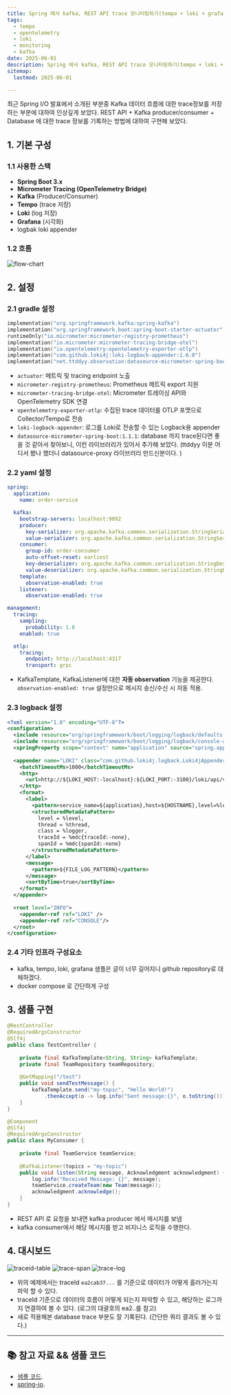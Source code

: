 ```yaml
---
title: Spring 에서 kafka, REST API trace 모니터링하기(tempo + loki + grafana)
tags:
  - tempo
  - opentelemetry
  - loki
  - monitoring
  - kafka
date: 2025-06-01
description: Spring 에서 kafka, REST API trace 모니터링하기(tempo + loki + grafana)
sitemap:
  lastmod: 2025-06-01

---
```


최근 Spring I/O 발표에서 소개된 부분중 Kafka 데이터 흐름에 대한 trace정보를 저장하는 부분에 대하여 인상깊게 보았다.
REST API + Kafka producer/consumer + Database 에 대한 trace 정보를 기록하는 방법에 대하여 구현해 보았다.


## 1. 기본 구성

### 1.1 사용한 스택
- **Spring Boot 3.x**
- **Micrometer Tracing (OpenTelemetry Bridge)**
- **Kafka** (Producer/Consumer)
- **Tempo** (trace 저장)
- **Loki** (log 저장)
- **Grafana** (시각화)
- logbak loki appender

### 1.2 흐름
![flow-chart](/blog/monitoring/trace/flow.png)

## 2. 설정
### 2.1 gradle 설정

```kotlin
implementation("org.springframework.kafka:spring-kafka")
implementation("org.springframework.boot:spring-boot-starter-actuator")  
runtimeOnly("io.micrometer:micrometer-registry-prometheus")  
implementation("io.micrometer:micrometer-tracing-bridge-otel")  
implementation("io.opentelemetry:opentelemetry-exporter-otlp")  
implementation("com.github.loki4j:loki-logback-appender:1.6.0")
implementation("net.ttddyy.observation:datasource-micrometer-spring-boot:1.1.1")
```

- `actuator`: 메트릭 및 tracing endpoint 노출
- `micrometer-registry-prometheus`: Prometheus 메트릭 export 지원
- `micrometer-tracing-bridge-otel`: Micrometer 트레이싱 API와 OpenTelemetry SDK 연결
- `opentelemetry-exporter-otlp`: 수집된 trace 데이터를 OTLP 포맷으로 Collector/Tempo로 전송
- `loki-logback-appender`: 로그를 Loki로 전송할 수 있는 Logback용 appender
- `datasource-micrometer-spring-boot:1.1.1`:  database 까지 trace된다면 좋을 것 같아서 찾아보니, 이런 라이브러리가 있어서 추가해 보았다. (ttddyy 이분 어디서 봤나 했더니 datasource-proxy 라이브러리 만드신분이다. )


### 2.2 yaml 설정

```yaml
spring:
  application:
    name: order-service

  kafka:
    bootstrap-servers: localhost:9092
    producer:
      key-serializer: org.apache.kafka.common.serialization.StringSerializer
      value-serializer: org.apache.kafka.common.serialization.StringSerializer
    consumer:
      group-id: order-consumer
      auto-offset-reset: earliest
      key-deserializer: org.apache.kafka.common.serialization.StringDeserializer
      value-deserializer: org.apache.kafka.common.serialization.StringDeserializer
    template:
      observation-enabled: true
    listener:
      observation-enabled: true

management:
  tracing:
    sampling:
      probability: 1.0
    enabled: true

  otlp:
    tracing:
      endpoint: http://localhost:4317
      transport: grpc

```

- KafkaTemplate, KafkaListener에 대한 **자동 observation** 기능을 제공한다. `observation-enabled: true` 설정만으로 메시지 송신/수신 시 자동 적용.

### 2.3 logback 설정

```xml
<?xml version="1.0" encoding="UTF-8"?>  
<configuration>  
  <include resource="org/springframework/boot/logging/logback/defaults.xml"/>  
  <include resource="org/springframework/boot/logging/logback/console-appender.xml"/>  
  <springProperty scope="context" name="application" source="spring.application.name"/>  
  
  <appender name="LOKI" class="com.github.loki4j.logback.Loki4jAppender">  
    <batchTimeoutMs>1000</batchTimeoutMs>  
    <http>  
      <url>http://${LOKI_HOST:-localhost}:${LOKI_PORT:-3100}/loki/api/v1/push</url>  
    </http>  
    <format>  
      <label>  
        <pattern>service_name=${application},host=${HOSTNAME},level=%level</pattern>  
        <structuredMetadataPattern>  
          level = %level,  
          thread = %thread,  
          class = %logger,  
          traceId = %mdc{traceId:-none},  
          spanId = %mdc{spanId:-none}  
        </structuredMetadataPattern>  
      </label>  
      <message>  
        <pattern>${FILE_LOG_PATTERN}</pattern>  
      </message>  
      <sortByTime>true</sortByTime>  
    </format>  
  </appender>  
  
  <root level="INFO">  
    <appender-ref ref="LOKI" />  
    <appender-ref ref="CONSOLE"/>  
  </root>  
</configuration>
```

### 2.4 기타 인프라 구성요소
- kafka, tempo, loki, grafana 샘플은 글이 너무 길어지니 github repository로 대체하겠다. 
- docker compose 로 간단하게 구성



## 3. 샘플 구현

```java
@RestController  
@RequiredArgsConstructor  
@Slf4j  
public class TestController {  
  
    private final KafkaTemplate<String, String> kafkaTemplate;  
    private final TeamRepository teamRepository;  
  
    @GetMapping("/test")  
    public void sendTestMessage() {  
        kafkaTemplate.send("my-topic", "Hello World!")  
            .thenAccept(o -> log.info("Sent message:{}", o.toString()));  
    }  
}
```

```java
@Component  
@Slf4j  
@RequiredArgsConstructor  
public class MyConsumer {  
  
    private final TeamService teamService;  
  
    @KafkaListener(topics = "my-topic")  
    public void listen(String message, Acknowledgment acknowledgment) {  
        log.info("Received Message: {}", message);  
        teamService.createTeam(new Team(message));  
        acknowledgment.acknowledge();  
    }  
}
```

- REST API 로 요청을 보내면 kafka producer 에서 메시지를 보냄
- kafka consumer에서 해당 메시지를 받고 비지니스 로직을 수행한다. 


## 4. 대시보드
![traceid-table](/blog/monitoring/trace/traceid-table.png)
![trace-span](/blog/monitoring/trace/trace-span.png)
![trace-log](/blog/monitoring/trace/trace-log.png)
- 위의 예제에서는 traceId `ea2cab37...` 를 기준으로 데이터가 어떻게 흘러가는지 파악 할 수 있다.
- traceId 기준으로 데이터의 흐름이 어떻게 되는지 파악할 수 있고, 해당하는 로그까지 연결하여 볼 수 있다. (로그의 대괄호의 ea2..를 참고)
- 새로 적용해본 database trace 부분도 잘 기록된다. (간단한 쿼리 결과도 볼 수 있다.)

---

## 📚 참고 자료 && 샘플 코드  
- [샘플 코드](https://github.com/deuk9/spring-trace-observation).
- [spring-io](https://www.youtube.com/watch?v=Z0Jcr5Q7FaI&t=2740s).  

